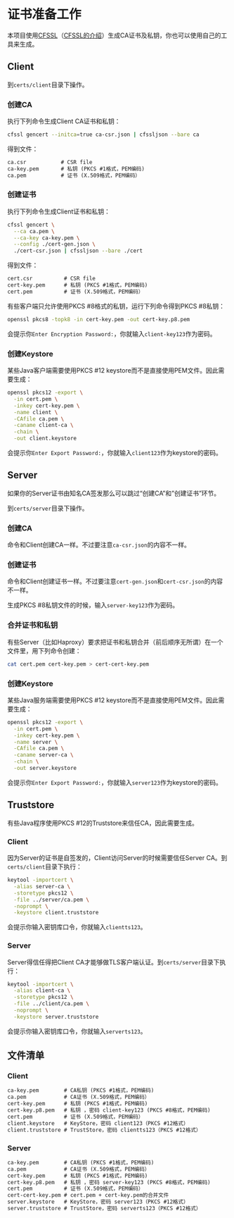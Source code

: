 # 证书准备工作

本项目使用[CFSSL][cfssl]（[CFSSL的介绍][cfssl-intro]）生成CA证书及私钥，你也可以使用自己的工具来生成。

## Client

到`certs/client`目录下操作。

### 创建CA

执行下列命令生成Client CA证书和私钥：

```bash
cfssl gencert --initca=true ca-csr.json | cfssljson --bare ca
```

得到文件：

```txt
ca.csr           # CSR file
ca-key.pem       # 私钥 (PKCS #1格式，PEM编码)
ca.pem           # 证书 (X.509格式，PEM编码）
```

### 创建证书

执行下列命令生成Client证书和私钥：

```bash
cfssl gencert \
  --ca ca.pem \
  --ca-key ca-key.pem \
  --config ./cert-gen.json \
  ./cert-csr.json | cfssljson --bare ./cert
```

得到文件：

```txt
cert.csr          # CSR file
cert-key.pem      # 私钥 (PKCS #1格式，PEM编码)
cert.pem          # 证书 (X.509格式，PEM编码）
```

有些客户端只允许使用PKCS #8格式的私钥，运行下列命令得到PKCS #8私钥：

```bash
openssl pkcs8 -topk8 -in cert-key.pem -out cert-key.p8.pem
```

会提示你`Enter Encryption Password:`，你就输入`client-key123`作为密码。

### 创建Keystore

某些Java客户端需要使用PKCS #12 keystore而不是直接使用PEM文件。因此需要生成：

```bash
openssl pkcs12 -export \
  -in cert.pem \
  -inkey cert-key.pem \
  -name client \
  -CAfile ca.pem \
  -caname client-ca \
  -chain \
  -out client.keystore
```

会提示你`Enter Export Password:`，你就输入`client123`作为keystore的密码。

## Server

如果你的Server证书由知名CA签发那么可以跳过“创建CA”和”创建证书”环节。

到`certs/server`目录下操作。

### 创建CA

命令和Client创建CA一样。不过要注意`ca-csr.json`的内容不一样。

### 创建证书

命令和Client创建证书一样。不过要注意`cert-gen.json`和`cert-csr.json`的内容不一样。

生成PKCS #8私钥文件的时候，输入`server-key123`作为密码。

### 合并证书和私钥

有些Server（比如Haproxy）要求把证书和私钥合并（前后顺序无所谓）在一个文件里，用下列命令创建：

```bash
cat cert.pem cert-key.pem > cert-cert-key.pem
```

### 创建Keystore

某些Java服务端需要使用PKCS #12 keystore而不是直接使用PEM文件。因此需要生成：

```bash
openssl pkcs12 -export \
  -in cert.pem \
  -inkey cert-key.pem \
  -name server \
  -CAfile ca.pem \
  -caname server-ca \
  -chain \
  -out server.keystore
```

会提示你`Enter Export Password:`，你就输入`server123`作为keystore的密码。

## Truststore

有些Java程序使用PKCS #12的Truststore来信任CA，因此需要生成。

### Client

因为Server的证书是自签发的，Client访问Server的时候需要信任Server CA。到`certs/client`目录下执行：

```bash
keytool -importcert \
  -alias server-ca \
  -storetype pkcs12 \
  -file ../server/ca.pem \
  -noprompt \
  -keystore client.truststore
```

会提示你输入密钥库口令，你就输入`clientts123`。

### Server

Server得信任得把Client CA才能够做TLS客户端认证。到`certs/server`目录下执行：

```bash
keytool -importcert \
  -alias client-ca \
  -storetype pkcs12 \
  -file ../client/ca.pem \
  -noprompt \
  -keystore server.truststore
```

会提示你输入密钥库口令，你就输入`serverts123`。

## 文件清单

### Client

```txt
ca-key.pem        # CA私钥 (PKCS #1格式，PEM编码)
ca.pem            # CA证书 (X.509格式，PEM编码）
cert-key.pem      # 私钥 (PKCS #1格式，PEM编码)
cert-key.p8.pem   # 私钥 ，密码 client-key123 (PKCS #8格式，PEM编码)
cert.pem          # 证书 (X.509格式，PEM编码）
client.keystore   # KeyStore，密码 client123（PKCS #12格式）
client.truststore # TrustStore，密码 clientts123（PKCS #12格式）
```

### Server

```txt
ca-key.pem        # CA私钥 (PKCS #1格式，PEM编码)
ca.pem            # CA证书 (X.509格式，PEM编码）
cert-key.pem      # 私钥 (PKCS #1格式，PEM编码)
cert-key.p8.pem   # 私钥 ，密码 server-key123 (PKCS #8格式，PEM编码)
cert.pem          # 证书 (X.509格式，PEM编码）
cert-cert-key.pem # cert.pem + cert-key.pem的合并文件
server.keystore   # KeyStore，密码 server123（PKCS #12格式）
server.truststore # TrustStore，密码 serverts123（PKCS #12格式）
```



[cfssl]: https://github.com/cloudflare/cfssl
[cfssl-intro]: https://blog.cloudflare.com/introducing-cfssl/